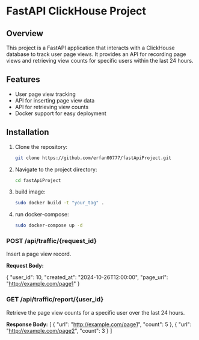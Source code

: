 # FastAPI ClickHouse Project

## Overview
This project is a FastAPI application that interacts with a ClickHouse database to track user page views. It provides an API for recording page views and retrieving view counts for specific users within the last 24 hours.

## Features
- User page view tracking
- API for inserting page view data
- API for retrieving view counts
- Docker support for easy deployment

## Installation

1. Clone the repository:
   ```bash
   git clone https://github.com/erfan00777/fastApiProject.git

2. Navigate to the project directory:
   ```bash
   cd fastApiProject
   
3. build image:
   ```bash
   sudo docker build -t "your_tag" .

4. run docker-compose:
   ```bash
   sudo docker-compose up -d 
   
### POST /api/traffic/{request_id}
Insert a page view record.

**Request Body:**

{
  "user_id": 10,
  "created_at": "2024-10-26T12:00:00",
  "page_url": "http://example.com/page1"
}

### GET /api/traffic/report/{user_id}
Retrieve the page view counts for a specific user over the last 24 hours.

**Response Body:**
[
  {
    "url": "http://example.com/page1",
    "count": 5
  },
  {
    "url": "http://example.com/page2",
    "count": 3
  }
]
